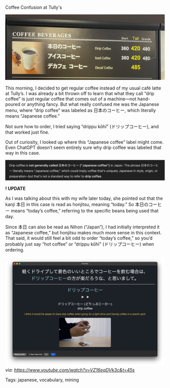 Coffee Confusion at Tully's

![tully_coffee_sign](./img/ws_tully_kohi.jpg)

This morning, I decided to get regular coffee instead of my usual café latte at Tully’s. I was already a bit thrown off to learn that what they call “drip coffee” is just regular coffee that comes out of a machine—not hand-poured or anything fancy. But what really confused me was the Japanese menu, where “drip coffee” was labeled as 日本のコーヒー, which literally means “Japanese coffee.”

Not sure how to order, I tried saying “drippu kōhī” (ドリップコーヒー), and that worked just fine.

Out of curiosity, I looked up where this “Japanese coffee” label might come. Even ChatGPT doesn’t seem entirely sure why drip coffee was labeled that way in this case.

![chatgpt_explanation](./img/ws_chatgpt_dripcoffee.png)

**! UPDATE**

As I was talking about this with my wife later today, she pointed out that the kanji 本日 in this case is read as honjitsu, meaning “today.” So 本日のコーヒー means “today’s coffee,” referring to the specific beans being used that day.

Since 本日 can also be read as Nihon (“Japan”), I had initially interpreted it as “Japanese coffee,” but honjitsu makes much more sense in this context. That said, it would still feel a bit odd to order “today’s coffee,” so you’d probably just say “hot coffee” or “drippu kōhī” (ドリップコーヒー) when ordering.

![anki_drip_coffee_card](./img/ws_drippu.png)
*via: https://www.youtube.com/watch?v=VZ16eqDVk3c&t=45s*

Tags: japanese, vocabulary, mining

